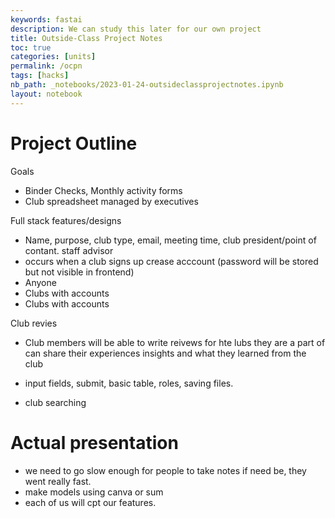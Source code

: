 ```yaml
---
keywords: fastai
description: We can study this later for our own project
title: Outside-Class Project Notes
toc: true
categories: [units]
permalink: /ocpn
tags: [hacks]
nb_path: _notebooks/2023-01-24-outsideclassprojectnotes.ipynb
layout: notebook
---
```


<!--
#################################################
### THIS FILE WAS AUTOGENERATED! DO NOT EDIT! ###
#################################################
# file to edit: _notebooks/2023-01-24-outsideclassprojectnotes.ipynb
-->

<div class="container" id="notebook-container">
        
<div class="cell border-box-sizing text_cell rendered"><div class="inner_cell">
<div class="text_cell_render border-box-sizing rendered_html">
<h1 id="Project-Outline">Project Outline<a class="anchor-link" href="#Project-Outline"> </a></h1><p>Goals</p>
<ul>
<li>Binder Checks, Monthly activity forms</li>
<li>Club spreadsheet managed by executives</li>
</ul>
<p>Full stack features/designs</p>
<ul>
<li>Name, purpose, club type, email, meeting time, club president/point of contant. staff advisor</li>
<li>occurs when a club signs up crease acccount (password will be stored but not visible in frontend)</li>
<li>Anyone</li>
<li>Clubs with accounts</li>
<li>Clubs with accounts</li>
</ul>
<p>Club revies</p>
<ul>
<li><p>Club members will be able to write reivews for hte lubs they are a part of
can share their experiences insights and what they learned from the club</p>
</li>
<li><p>input fields, submit, basic table, roles, saving files.</p>
</li>
<li>club searching</li>
</ul>
<h1 id="Actual-presentation">Actual presentation<a class="anchor-link" href="#Actual-presentation"> </a></h1><ul>
<li>we need to go slow enough for people to take notes if need be, they went really fast.</li>
<li>make models using canva or sum</li>
<li>each of us will cpt our features.</li>
</ul>

</div>
</div>
</div>
</div>
 

